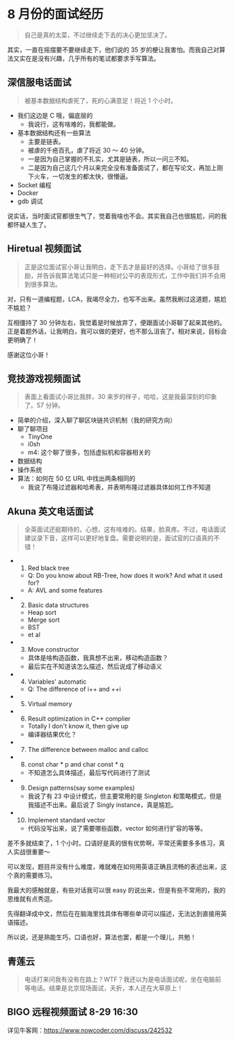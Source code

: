 # 8 月份的面试经历

> 自己是真的太菜，不过继续走下去的决心更加坚决了。

其实，一直在摇摆要不要继续走下，他们说的 35 岁的梗让我害怕。而我自己对算法又实在是没有兴趣，几乎所有的笔试都要求手写算法。

## 深信服电话面试

> 被基本数据结构虐死了，死的心满意足！将近 1 个小时。

- 我们这边是 C 哦，偏底层的
    - 我说行，这有啥难的，我都能做。
- 基本数据结构还有一些算法
    - 主要是链表。
    - 被虐的千疮百孔，虐了将近 30 ～ 40 分钟。
    - 一是因为自己掌握的不扎实，尤其是链表，所以一问三不知。
    - 二是因为自己这几个月以来完全没有准备面试了，都在写论文，再加上刚下火车，一切发生的都太快，很懵逼。
- Socket 编程
- Docker
- gdb 调试

说实话，当时面试官都很生气了，觉着我啥也不会。其实我自己也很尴尬，问的我都怀疑人生了。

## Hiretual 视频面试

> 正是这位面试官小哥让我明白，走下去才是最好的选择。小哥给了很多鼓励，并告诉我算法笔试只是一种相对公平的表现形式，工作中我们并不会用到很多算法。

对，只有一道编程题，LCA，我竭尽全力，也写不出来。虽然我刷过这道题，尴尬不尴尬？

互相僵持了 30 分钟左右，我觉着是时候放弃了，便跟面试小哥聊了起来其他的。正是着题外话，让我明白，我可以做的更好，也不那么沮丧了。相对来说，目标会更明确了！

感谢这位小哥！

## 竞技游戏视频面试

> 表面上看面试小哥比我胖，30 来岁的样子，哈哈，这是我最深刻的印象了。57 分钟。

- 简单的介绍，深入聊了聊区块链共识机制（我的研究方向）
- 聊了聊项目
    - TinyOne
    - i0sh
    - m4: 这个聊了很多，包括虚拟机和容器相关的
- 数据结构
- 操作系统
- 算法：如何在 50 亿 URL 中找出两条相同的
    - 我说了布隆过滤器和哈希表，并表明布隆过滤器具体如何工作不知道


## Akuna 英文电话面试

> 全英面试还挺期待的，心想，这有啥难的。结果，脸真疼。不过，电话面试建议录下音，这样可以更好地复盘。需要说明的是，面试官的口语真的不错！

- 1. Red black tree
    - Q: Do you know about RB-Tree, how does it work? And what it used for?
    - A: AVL and some features
- 2. Basic data structures
    - Heap sort 
    - Merge sort 
    - BST
    - et al 
- 3. Move constructor
    - 具体是啥构造函数，我真想不出来，移动构造函数？
    - 最后实在不知道该怎么描述，然后说成了移动语义
- 4. Variables' automatic
    - Q: The difference of i++ and ++i
- 5. Virtual memory
- 6. Result optimization in C++ complier
    - Totally I don't know it, then give up
    - 编译器结果优化？
- 7. The difference between malloc and calloc
- 8. const char * p and char const * q
    - 不知道怎么具体描述，最后写代码进行了测试
- 9. Design patterns(say some examples)
    - 我说了有 23 中设计模式，但主要常用的是 Singleton 和策略模式，但是我描述不出来。最后说了 Singly instance，真是尴尬。
- 10. Implement standard vector
    - 代码没写出来，说了需要哪些函数，vector 如何进行扩容的等等。

差不多就结束了，1 个小时。口语好是真的很有优势啊，平常还需要多多练习，真人实战很重要～

可以发现，题目并没有什么难度，难就难在如何用英语正确且流畅的表述出来，这个真的需要练习。

我最大的感触就是，有些对话我可以很 easy 的说出来，但是有些不常用的，我的思维就有点秀逗。

先得翻译成中文，然后在在脑海里找具体有哪些单词可以描述，无法达到直接用英语描述。

所以说，还是熟能生巧，口语也好，算法也罢，都是一个理儿，共勉！

## 青莲云

> 电话打来问我有没有在路上？WTF？我还以为是电话面试呢，坐在电脑前等电话。结果是北京现场面试，夭折，本人还在大草原上！


## BIGO 远程视频面试 8-29 16:30

详见牛客网：https://www.nowcoder.com/discuss/242532



